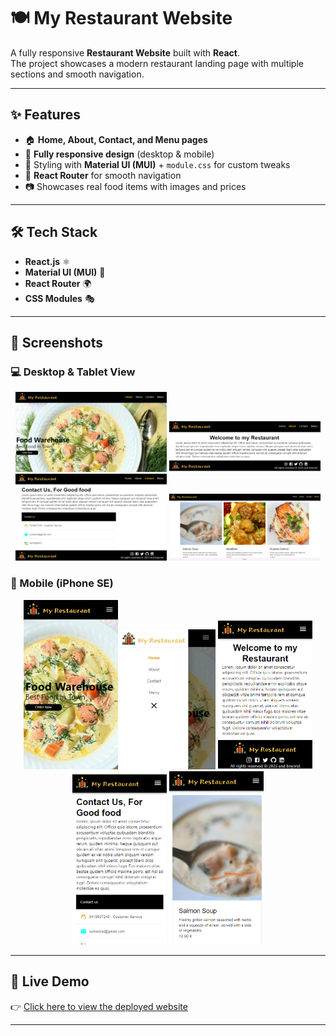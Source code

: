 # 🍽️ My Restaurant Website

A fully responsive **Restaurant Website** built with **React**.  
The project showcases a modern restaurant landing page with multiple sections and smooth navigation.

---

## ✨ Features

- 🏠 **Home, About, Contact, and Menu pages**  
- 📱 **Fully responsive design** (desktop & mobile)  
- 🎨 Styling with **Material UI (MUI)** + `module.css` for custom tweaks  
- 🔀 **React Router** for smooth navigation  
- 📷 Showcases real food items with images and prices  

---

## 🛠️ Tech Stack

- **React.js** ⚛️  
- **Material UI (MUI)** 🎨  
- **React Router** 🌍  
- **CSS Modules** 🎭  

---

## 📸 Screenshots

### 💻 Desktop & Tablet View
<p align="center">
  <img src="./public/images/Home_Page.png" width="48%%" />
  <img src="./public/images/About_Page.png" width="48%" />
  <img src="./public/images/Contact_Page.png" width="48%" />
  <img src="./public/images/Menu_Page.png" width="48%" />
</p>

### 📱 Mobile (iPhone SE)
<p align="center">
  <img src="./public/images/Mobile_Home_Page.png" width="30%" />
  <img src="./public/images/Mobule_Menu.png" width="30%" />
  <img src="./public/images/Mobile_About_us.png" width="30%" />
  <img src="./public/images/Mobile_Contact.png" width="30%" />
  <img src="./public/images/Mobile_Menu.png" width="30%" />
</p>


---

## 🚀 Live Demo

👉 [Click here to view the deployed website](YOUR_DEPLOYED_LINK_HERE)

---

